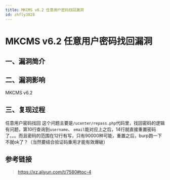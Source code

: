 ```yaml
---
title: MKCMS v6.2 任意用户密码找回漏洞
id: zhfly3028
---
```


# MKCMS v6.2 任意用户密码找回漏洞

## 一、漏洞简介

## 二、漏洞影响

MKCMS v6.2

## 三、复现过程

任意用户密码找回
这个问题主要是`/ucenter/repass.php`代码里，找回密码的逻辑有问题，第10行查询到`username`、 `email`能对应上之后，14行就直接重置密码了。。。而且密码的范围在12行有写，只有90000种可能，重置之后，burp跑一下不就ok了？（当然要结合验证码重用才能有效爆破）

## 参考链接

> https://xz.aliyun.com/t/7580#toc-4